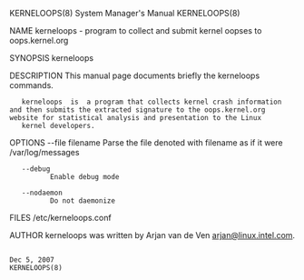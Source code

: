 KERNELOOPS(8)                                                                           System Manager's Manual                                                                          KERNELOOPS(8)

NAME
       kerneloops - program to collect and submit kernel oopses to oops.kernel.org

SYNOPSIS
       kerneloops

DESCRIPTION
       This manual page documents briefly the kerneloops commands.

       kerneloops  is  a program that collects kernel crash information and then submits the extracted signature to the oops.kernel.org website for statistical analysis and presentation to the Linux
       kernel developers.

OPTIONS
       --file filename
              Parse the file denoted with filename as if it were /var/log/messages

       --debug
              Enable debug mode

       --nodaemon
              Do not daemonize

FILES
       /etc/kerneloops.conf

AUTHOR
       kerneloops was written by Arjan van de Ven <arjan@linux.intel.com>.

                                                                                              Dec 5, 2007                                                                                KERNELOOPS(8)
